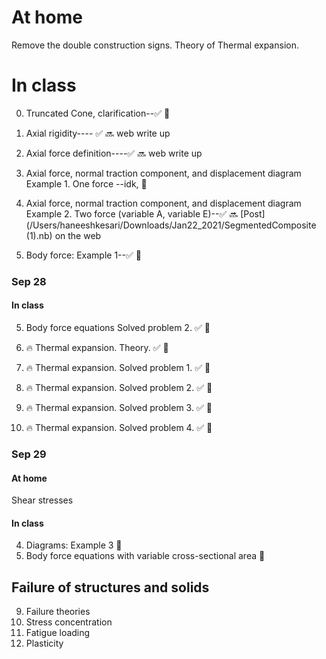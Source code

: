 
# At home 
Remove the double construction signs. 
Theory of Thermal expansion.    

# In class
0. Truncated Cone, clarification--:white_check_mark: :stop_sign:
1. Axial rigidity---- :white_check_mark: :soon: web write up
2. Axial force definition----:white_check_mark: :soon: web write up
2. Axial force, normal traction component, and displacement diagram Example 1. One force --idk, :stop_sign:
3. Axial force, normal traction component, and displacement diagram Example 2. Two force (variable A, variable E)--:white_check_mark: :soon: [Post](/Users/haneeshkesari/Downloads/Jan22_2021/SegmentedComposite (1).nb)  on the web

4. Body force: Example 1--:white_check_mark: :stop_sign:
    

### Sep 28





#### In class


5. Body force equations Solved problem 2. :white_check_mark: :stop_sign:

    
5. :fire: Thermal expansion. Theory. :white_check_mark: :stop_sign:
6. :fire: Thermal expansion. Solved problem 1. :white_check_mark: :stop_sign:
7. :fire: Thermal expansion. Solved problem 2. :white_check_mark: :stop_sign:
8. :fire: Thermal expansion. Solved problem 3. :white_check_mark: :stop_sign:
9. :fire: Thermal expansion. Solved problem 4. :white_check_mark: :stop_sign:


### Sep 29

#### At home

Shear stresses

#### In class

4. Diagrams: Example 3 :hammer:
5. Body force equations with variable cross-sectional area :hammer:

## Failure of structures and solids



9. Failure theories
10. Stress concentration
10. Fatigue loading
11. Plasticity